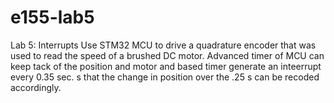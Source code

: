# e155-lab5
Lab 5: Interrupts
Use STM32 MCU to drive a quadrature encoder that was used to read the speed of a brushed DC motor.
Advanced timer of MCU can keep tack of the position and motor and based timer generate an inteerrupt every 0.35 sec. s that the change in position over the .25 s can be recoded accordingly.
